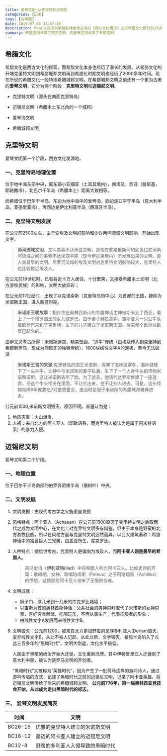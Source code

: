 ```yaml
---
title: 爱琴文明-从克里特到迈锡尼
categories: [历史]
tags: [古希腊]
date: 2019-07-03 21:57:10
description: Mooc上武汉大学哲赵林老师主讲的《西方文化概论》之古希腊文化部分的13讲课程。本篇对应于1-2讲。
summary: 希腊文明孕育了西方文明，而爱琴文明孕育了希腊文明。
---
```


## 希腊文化

希腊文化是西方文化的摇篮，而希腊文化本身也经历了漫长的发展。从希腊文化的开端克里特文明到希腊城邦文明再到希腊化时期文明也经历了2000多年时间。现在所说的希腊文化一般特指希腊城邦文明。在希腊城邦文明之前还有一个更为古老的**爱琴文明**，它分为两个阶段：**克里特文明**和**迈锡尼文明**。



* 克里特文明（源头在南面克里特岛）

* 迈锡尼文明（希腊本土东北角的一个城邦）

* 爱琴海文明

* 希腊城邦文明

## 克里特文明

爱琴文明第一个阶段，西方文化发源地。

### 一、克里特岛地理位置

位于地中海东部中央，离东部小亚细亚（土耳其境内），南埃及，西亚（腓尼基，耶路撒冷），北巴尔干半岛（希腊本土）距离大致相等。

而希腊位于巴尔干半岛，东边为地中海中的爱琴海，西边是亚平宁半岛（意大利半岛，亚德里亚海），再西边是伊比利亚半岛（西班牙半岛）。

### 二、克里特文明发展

在公元前2500左右，由于受埃及文明的影响和少许两河流域文明影响，开始出现文字。

> **两河流域文明**，又叫美索不达米亚文明，是指在底格里斯河和幼发拉底河两河流域之间的美索不达米亚平原（现今伊拉克境内）所发展出来的文明，是人类最早的文明。尼罗河流域的埃及文明对克里特文明影响较大，克里特人也比较接近埃及人。

在公元前19世纪时，已有将近十万人居住，十分繁荣，又接受希腊本土文明（北方游牧民族）的影响，文明大放异彩；

在公元前17世纪时，出现了以克诺索斯（克里特岛的中心）为首都的王国，被称为米诺斯王国，进入鼎盛时期。

> **米诺斯王朝故事**：相传住在奥林匹斯山的希腊神话主神宙斯来到了西亚，看上了一个推罗国王的女儿欧罗巴。由于妻子赫拉善妒，宙斯变为一只公牛驮着欧罗巴来到了克里特，生下的儿子建立了米诺斯王国。后来整个欧洲以欧罗巴起名的。


由伊文思考古所得：米诺斯迷宫、精美壁画、“逗牛”传统（由埃及传入到克里特到希腊到罗马，现成为西班牙的独特传统）、1600块线性文字A的泥板，至今无法破译

> **米诺斯王宫的来源**:克里特岛的国王米诺斯，得罪了海神波塞冬，海神就降下了一头神牛，让神牛与米诺斯的妻子私通，生下了一个人身牛头的怪物米诺陶诺斯。这让米诺斯丢尽了脸。为了遮丑，他请代达罗斯修建了一座迷宫，把这个牛头怪关在里面，不让它出来，也不让别人进去。可是，这头怪物每隔9年就要吃7对童男童女，由当时臣服于米诺斯的希腊城邦雅典进贡。

公元前1500,米诺斯文明毁灭，原因不明。普遍认为是：

1. 地质灾害：火山爆发。
2. 人祸：来自北方的阿卡亚人（印欧语系，而克里特人被认为是属于闪米特语系）的暴力入侵。

## 迈锡尼文明

爱琴文明第二个阶段。

### 一、地理位置

位于巴尔干半岛南部的伯罗奔尼撒半岛（像树叶）中央。

### 二、文明发展

1. 文明发掘：由现代考古学之父施里曼发掘

2. 风格特点：阿卡亚人（Achaean）在公元前1500毁灭了克里特文明之后取而代之成为文明中心，在文化上对克里特文明多有借鉴，但由于本身是野蛮的北方游牧民族，所以在风格方面与克里特文明迥然而异。以巨大建筑著称：希腊神话中的独目巨人三兄弟，由盖亚所生，库克罗比。

3. 人种特点：据后世考古，克里特人更偏向为埃及人，而**阿卡亚人则是最早的希腊人**。

   >荷马史诗《**伊利亚特iliad**》中将希腊人称为阿卡亚人。比如史诗的开篇：歌唱吧，女神，歌唱珀琉斯（Peleus）之子阿喀琉斯（Achilles）的愤怒，这愤怒给阿卡亚人带来了无限的苦难。

4. 文明成就：

   * 狮子门、厚几米到十几米的库克罗比城墙；
   * 以宙斯为首的奥林匹斯神话：父系社会的男神崇拜取代了米诺斯的女神崇拜，喜好穷兵黩武、吃喝玩乐，不再从事生产，代表征服者的形象；
   * 由线性文字A发展而来线性文字B。

5. 文明毁灭：公元前1200，被来自北方更加野蛮的民族多利亚人(Dorian)毁灭，废弃线性文字B，从此不被人记起。从此以后，文字毁灭，希腊半岛陷入了长达三百多年的“黑暗时代”，文明大倒退，文化水平极低。

   人民由于黑暗的统治开始大迁徙，文化重新洗牌。其中伊特鲁里亚人迁徙到了意大利中部，被认为是罗马文明的开创者。

   “黑暗时代”又被称为“英雄时代”，因为产生了一批荷马这样的游吟诗人，通过游吟传唱的方式，记述了黑暗时代之前的迈锡尼文明，记录了阿卡亚英雄，将迈锡尼文明传给了后来的希腊城邦文明。 
   **公元前776年，第一届奥林匹亚竞技会开始，从此成为走出黑暗时代的标志。**

### 三、 爱琴文明发展简表

| 时间    | 文明                             |
| ------- | -------------------------------- |
| BC26-15 | 优雅的克里特人建立的米诺斯文明   |
| BC16-12 | 豪迈的阿卡亚人建立的迈锡尼文明   |
| BC12-8  | 野蛮的多利亚人入侵导致的黑暗时代 |

